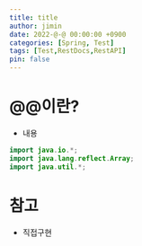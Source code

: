 ```yaml
---
title: title
author: jimin
date: 2022-@-@ 00:00:00 +0900
categories: [Spring, Test]
tags: [Test,RestDocs,RestAPI]
pin: false
---
```


# @@이란?

 - 내용


```java
import java.io.*;
import java.lang.reflect.Array;
import java.util.*;
```

# 참고

 - 직접구현